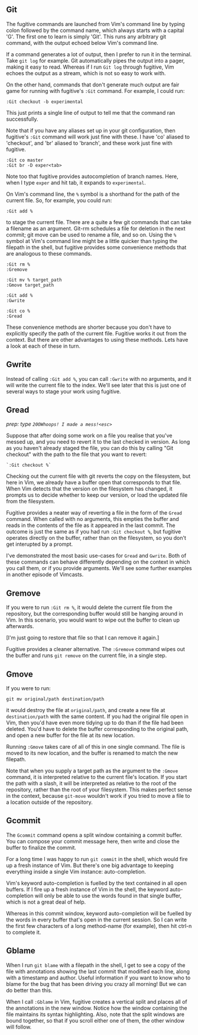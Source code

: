 ## Git

The fugitive commands are launched from Vim's command line by typing colon followed by the command name, which always starts with a capital 'G'. The first one to learn is simply 'Git'. This runs any arbitrary git command, with the output echoed below Vim's command line.

If a command generates a lot of output, then I prefer to run it in the terminal. Take `git log` for example. Git automatically pipes the output into a pager, making it easy to read. Whereas if I run `Git log` through fugitive, Vim echoes the output as a stream, which is not so easy to work with.

On the other hand, commands that don't generate much output are fair game for running with fugitive's `:Git` command. For example, I could run:

    :Git checkout -b experimental

This just prints a single line of output to tell me that the command ran successfully. 

Note that if you have any aliases set up in your git configuration, then fugitive's `:Git` command will work just fine with these. I have 'co' aliased to 'checkout', and 'br' aliased to 'branch', and these work just fine with fugitive.

    :Git co master
    :Git br -D exper<tab>

Note too that fugitive provides autocompletion of branch names. Here, when I type `exper` and hit tab, it expands to `experimental`.

On Vim's command line, the `%` symbol is a shorthand for the path of the current file. So, for example, you could run:

    :Git add %

to stage the current file. There are a quite a few git commands that can take a filename as an argument. Git-rm schedules a file for deletion in the next commit; git move can be used to rename a file, and so on. Using the `%` symbol at Vim's command line might be a little quicker than typing the filepath in the shell, but fugitive provides some convenience methods that are analogous to these commands. 

    :Git rm %
    :Gremove

    :Git mv % target_path
    :Gmove target_path

    :Git add %
    :Gwrite

    :Git co %
    :Gread

These convenience methods are shorter because you don't have to explicitly specify the path of the current file. Fugitive works it out from the context. But there are other advantages to using these methods. Lets have a look at each of these in turn.

## Gwrite

Instead of calling `:Git add %`, you can call `:Gwrite` with no arguments, and it will write the current file to the index. We'll see later that this is just one of several ways to stage your work using fugitive.

## Gread

*prep: type `20OWhoops! I made a mess!<esc>`*

Suppose that after doing some work on a file you realise that you've messed up, and you need to revert it to the last checked in version. As long as you haven't already staged the file, you can do this by calling "Git checkout" with the path to the file that you want to revert:

    `:Git checkout %`

Checking out the current file with git reverts the copy on the filesystem, but here in Vim, we already have a buffer open that corresponds to that file. When Vim detects that the version on the filesystem has changed, it prompts us to decide whether to keep our version, or load the updated file from the filesystem.

Fugitive provides a neater way of reverting a file in the form of the `Gread` command. When called with no arguments, this empties the buffer and reads in the contents of the file as it appeared in the last commit. The outcome is just the same as if you had run `:Git checkout %`, but fugitive operates directly on the buffer, rather than on the filesystem, so you don't get interupted by a prompt.

I've demonstrated the most basic use-cases for `Gread` and `Gwrite`. Both of these commands can behave differently depending on the context in which you call them, or if you provide arguments. We'll see some further examples in another episode of Vimcasts.

## Gremove

If you were to run `:Git rm %`, it would delete the current file from the repository, but the corresponding buffer would still be hanging around in Vim. In this scenario, you would want to wipe out the buffer to clean up afterwards.

[I'm just going to restore that file so that I can remove it again.]

Fugitive provides a cleaner alternative. The `:Gremove` command wipes out the buffer and runs `git remove` on the current file, in a single step.

## Gmove

If you were to run:

    git mv original/path destination/path

it would destroy the file at `original/path`, and create a new file at `destination/path` with the same content. If you had the original file open in Vim, then you'd have even more tidying up to do than if the file had been deleted. You'd have to delete the buffer corresponding to the original path, and open a new buffer for the file at its new location.

Running `:Gmove` takes care of all of this in one single command. The file is moved to its new location, and the buffer is renamed to match the new filepath.

Note that when you supply a target path as the argument to the `:Gmove` command, it is interpreted relative to the current file's location. If you start the path with a slash, it will be interpreted as relative to the root of the repository, rather than the root of your filesystem. This makes perfect sense in the context, because `git-move` wouldn't work if you tried to move a file to a location outside of the repository.

## Gcommit

The `Gcommit` command opens a split window containing a commit buffer. You can compose your commit message here, then write and close the buffer to finalize the commit.

For a long time I was happy to run `git commit` in the shell, which would fire up a fresh instance of Vim. But there's one big advantage to keeping everything inside a single Vim instance: auto-completion.

Vim's keyword auto-completion is fuelled by the text contained in all open buffers. If I fire up a fresh instance of Vim in the shell, the keyword auto-completion will only be able to use the words found in that single buffer, which is not a great deal of help.

Whereas in this commit window, keyword auto-completion will be fuelled by the words in every buffer that's open in the current session. So I can write the first few characters of a long method-name (for example), then hit ctrl-n to complete it.

## Gblame

When I run `git blame` with a filepath in the shell, I get to see a copy of the file with annotations showing the last commit that modified each line, along with a timestamp and author. Useful information if you want to know who to blame for the bug that has been driving you crazy all morning! But we can do better than this.

When I call `:Gblame` in Vim, fugitive creates a vertical split and places all of the annotations in the new window. Notice how the window containing the file maintains its syntax highlighting. Also, note that the split windows are bound together, so that if you scroll either one of them, the other window will follow.
